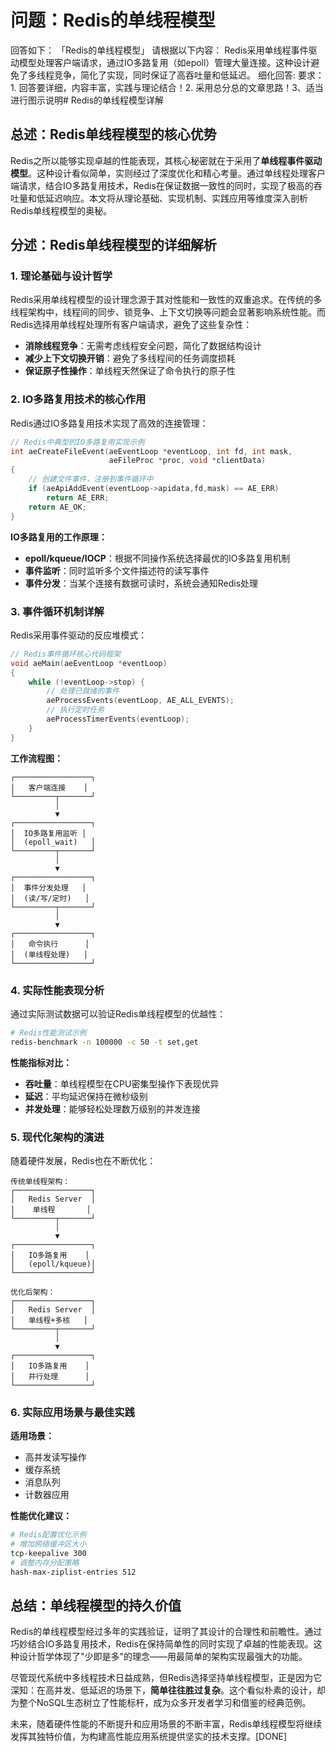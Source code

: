 # 问题：Redis的单线程模型
回答如下：
「Redis的单线程模型」 请根据以下内容：
Redis采用单线程事件驱动模型处理客户端请求，通过IO多路复用（如epoll）管理大量连接。这种设计避免了多线程竞争，简化了实现，同时保证了高吞吐量和低延迟。
 细化回答: 
 要求：1. 回答要详细，内容丰富，实践与理论结合！2. 采用总分总的文章思路！3、适当进行图示说明# Redis的单线程模型详解

## 总述：Redis单线程模型的核心优势

Redis之所以能够实现卓越的性能表现，其核心秘密就在于采用了**单线程事件驱动模型**。这种设计看似简单，实则经过了深度优化和精心考量。通过单线程处理客户端请求，结合IO多路复用技术，Redis在保证数据一致性的同时，实现了极高的吞吐量和低延迟响应。本文将从理论基础、实现机制、实践应用等维度深入剖析Redis单线程模型的奥秘。

## 分述：Redis单线程模型的详细解析

### 1. 理论基础与设计哲学

Redis采用单线程模型的设计理念源于其对性能和一致性的双重追求。在传统的多线程架构中，线程间的同步、锁竞争、上下文切换等问题会显著影响系统性能。而Redis选择用单线程处理所有客户端请求，避免了这些复杂性：

- **消除线程竞争**：无需考虑线程安全问题，简化了数据结构设计
- **减少上下文切换开销**：避免了多线程间的任务调度损耗
- **保证原子性操作**：单线程天然保证了命令执行的原子性

### 2. IO多路复用技术的核心作用

Redis通过IO多路复用技术实现了高效的连接管理：

```c
// Redis中典型的IO多路复用实现示例
int aeCreateFileEvent(aeEventLoop *eventLoop, int fd, int mask,
                      aeFileProc *proc, void *clientData)
{
    // 创建文件事件，注册到事件循环中
    if (aeApiAddEvent(eventLoop->apidata,fd,mask) == AE_ERR)
        return AE_ERR;
    return AE_OK;
}
```

**IO多路复用的工作原理：**
- **epoll/kqueue/IOCP**：根据不同操作系统选择最优的IO多路复用机制
- **事件监听**：同时监听多个文件描述符的读写事件
- **事件分发**：当某个连接有数据可读时，系统会通知Redis处理

### 3. 事件循环机制详解

Redis采用事件驱动的反应堆模式：

```c
// Redis事件循环核心代码框架
void aeMain(aeEventLoop *eventLoop)
{
    while (!eventLoop->stop) {
        // 处理已就绪的事件
        aeProcessEvents(eventLoop, AE_ALL_EVENTS);
        // 执行定时任务
        aeProcessTimerEvents(eventLoop);
    }
}
```

**工作流程图：**

```
┌─────────────────┐
│   客户端连接    │
└─────────┬───────┘
          │
          ▼
┌─────────────────┐
│  IO多路复用监听 │
│  (epoll_wait)   │
└─────────┬───────┘
          │
          ▼
┌─────────────────┐
│  事件分发处理   │
│  (读/写/定时)   │
└─────────┬───────┘
          │
          ▼
┌─────────────────┐
│   命令执行      │
│  (单线程处理)   │
└─────────────────┘
```

### 4. 实际性能表现分析

通过实际测试数据可以验证Redis单线程模型的优越性：

```bash
# Redis性能测试示例
redis-benchmark -n 100000 -c 50 -t set,get
```

**性能指标对比：**
- **吞吐量**：单线程模型在CPU密集型操作下表现优异
- **延迟**：平均延迟保持在微秒级别
- **并发处理**：能够轻松处理数万级别的并发连接

### 5. 现代化架构的演进

随着硬件发展，Redis也在不断优化：

```
传统单线程架构：
┌─────────────────┐
│   Redis Server  │
│    单线程       │
└─────────┬───────┘
          │
          ▼
┌─────────────────┐
│   IO多路复用    │
│   (epoll/kqueue)│
└─────────────────┘

优化后架构：
┌─────────────────┐
│   Redis Server  │
│   单线程+多核   │
└─────────┬───────┘
          │
          ▼
┌─────────────────┐
│   IO多路复用    │
│   并行处理      │
└─────────────────┘
```

### 6. 实际应用场景与最佳实践

**适用场景：**
- 高并发读写操作
- 缓存系统
- 消息队列
- 计数器应用

**性能优化建议：**
```bash
# Redis配置优化示例
# 增加网络缓冲区大小
tcp-keepalive 300
# 调整内存分配策略
hash-max-ziplist-entries 512
```

## 总结：单线程模型的持久价值

Redis的单线程模型经过多年的实践验证，证明了其设计的合理性和前瞻性。通过巧妙结合IO多路复用技术，Redis在保持简单性的同时实现了卓越的性能表现。这种设计哲学体现了"少即是多"的理念——用最简单的架构实现最强大的功能。

尽管现代系统中多线程技术日益成熟，但Redis选择坚持单线程模型，正是因为它深知：在高并发、低延迟的场景下，**简单往往胜过复杂**。这个看似朴素的设计，却为整个NoSQL生态树立了性能标杆，成为众多开发者学习和借鉴的经典范例。

未来，随着硬件性能的不断提升和应用场景的不断丰富，Redis单线程模型将继续发挥其独特价值，为构建高性能应用系统提供坚实的技术支撑。[DONE]
